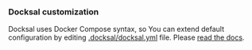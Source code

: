 ### Docksal customization

Docksal uses Docker Compose syntax, so You can extend default configuration by editing [.docksal/docksal.yml]() file. Please [read the docs](https://docs.docksal.io/). 
